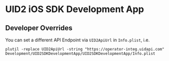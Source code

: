 # UID2 iOS SDK Development App

## Developer Overrides

You can set a different API Endpoint via `UID2ApiUrl` in `Info.plist`, i.e.

```
plutil -replace UID2ApiUrl -string "https://operator-integ.uidapi.com" Development/UID2SDKDevelopmentApp/UID2SDKDevelopmentApp/Info.plist
```
